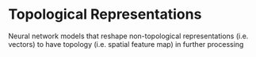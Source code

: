 # Topological Representations
Neural network models that reshape non-topological representations (i.e. vectors) to have topology (i.e. spatial feature map) in further processing
